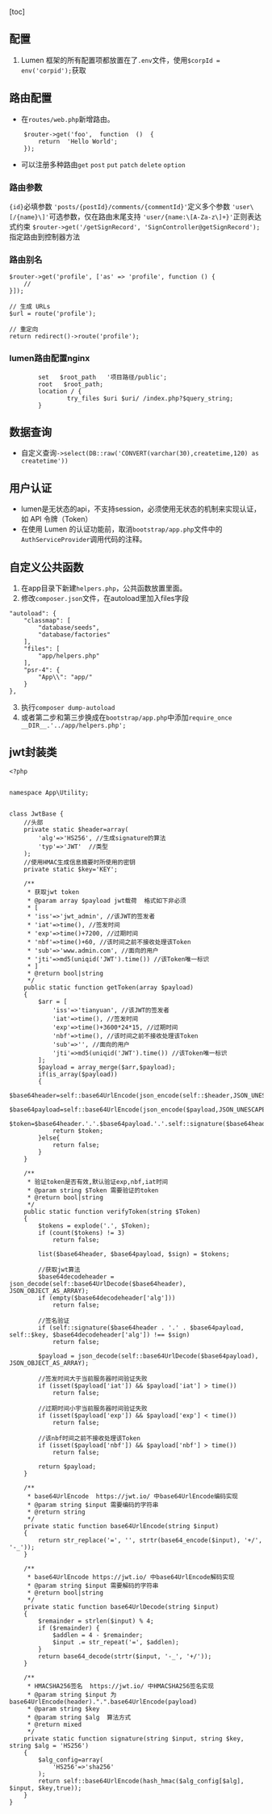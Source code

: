 [toc]
## 配置
1. Lumen 框架的所有配置项都放置在了`.env`文件，使用`$corpId = env('corpid');`获取
## 路由配置
* 在`routes/web.php`新增路由。
```
    $router->get('foo',  function  ()  {  
        return  'Hello World';  
    });
```
* 可以注册多种路由`get` `post` `put` `patch` `delete` `option`
### 路由参数
`{id}`必填参数
`'posts/{postId}/comments/{commentId}'`定义多个参数
`'user\[/{name}\]'`可选参数，仅在路由末尾支持
`'user/{name:\[A-Za-z\]+}'`正则表达式约束
`$router->get('/getSignRecord', 'SignController@getSignRecord');`指定路由到控制器方法
### 路由别名
```
$router->get('profile', ['as' => 'profile', function () {
    //
}]);
```
```
// 生成 URLs
$url = route('profile');

// 重定向
return redirect()->route('profile');
```
### lumen路由配置nginx
```
        set   $root_path   '项目路径/public';
        root   $root_path;
        location / {
                try_files $uri $uri/ /index.php?$query_string;
        }
```
## 数据查询
* 自定义查询`->select(DB::raw('CONVERT(varchar(30),createtime,120) as createtime'))`
## 用户认证
* lumen是无状态的api，不支持session，必须使用无状态的机制来实现认证，如 API 令牌（Token）
* 在使用 Lumen 的认证功能前，取消`bootstrap/app.php`文件中的`AuthServiceProvider`调用代码的注释。
## 自定义公共函数
1. 在app目录下新建`helpers.php`，公共函数放置里面。
2. 修改`composer.json`文件，在autoload里加入files字段
```
"autoload": {
    "classmap": [
        "database/seeds",
        "database/factories"
    ],
    "files": [
        "app/helpers.php"
    ],
    "psr-4": {
        "App\\": "app/"
    }
},
```
3. 执行`composer dump-autoload`
4. 或者第二步和第三步换成在`bootstrap/app.php`中添加`require_once __DIR__.'../app/helpers.php';`
## jwt封装类
~~~
<?php


namespace App\Utility;


class JwtBase {
    //头部
    private static $header=array(
        'alg'=>'HS256', //生成signature的算法
        'typ'=>'JWT'  //类型
    );
    //使用HMAC生成信息摘要时所使用的密钥
    private static $key='KEY';

    /**
     * 获取jwt token
     * @param array $payload jwt载荷  格式如下非必须
     * [
     * 'iss'=>'jwt_admin', //该JWT的签发者
     * 'iat'=>time(), //签发时间
     * 'exp'=>time()+7200, //过期时间
     * 'nbf'=>time()+60, //该时间之前不接收处理该Token
     * 'sub'=>'www.admin.com', //面向的用户
     * 'jti'=>md5(uniqid('JWT').time()) //该Token唯一标识
     * ]
     * @return bool|string
     */
    public static function getToken(array $payload)
    {
        $arr = [
            'iss'=>'tianyuan', //该JWT的签发者
            'iat'=>time(), //签发时间
            'exp'=>time()+3600*24*15, //过期时间
            'nbf'=>time(), //该时间之前不接收处理该Token
            'sub'=>'', //面向的用户
            'jti'=>md5(uniqid('JWT').time()) //该Token唯一标识
        ];
        $payload = array_merge($arr,$payload);
        if(is_array($payload))
        {
            $base64header=self::base64UrlEncode(json_encode(self::$header,JSON_UNESCAPED_UNICODE));
            $base64payload=self::base64UrlEncode(json_encode($payload,JSON_UNESCAPED_UNICODE));
            $token=$base64header.'.'.$base64payload.'.'.self::signature($base64header.'.'.$base64payload,self::$key,self::$header['alg']);
            return $token;
        }else{
            return false;
        }
    }

    /**
     * 验证token是否有效,默认验证exp,nbf,iat时间
     * @param string $Token 需要验证的token
     * @return bool|string
     */
    public static function verifyToken(string $Token)
    {
        $tokens = explode('.', $Token);
        if (count($tokens) != 3)
            return false;

        list($base64header, $base64payload, $sign) = $tokens;

        //获取jwt算法
        $base64decodeheader = json_decode(self::base64UrlDecode($base64header), JSON_OBJECT_AS_ARRAY);
        if (empty($base64decodeheader['alg']))
            return false;

        //签名验证
        if (self::signature($base64header . '.' . $base64payload, self::$key, $base64decodeheader['alg']) !== $sign)
            return false;

        $payload = json_decode(self::base64UrlDecode($base64payload), JSON_OBJECT_AS_ARRAY);

        //签发时间大于当前服务器时间验证失败
        if (isset($payload['iat']) && $payload['iat'] > time())
            return false;

        //过期时间小宇当前服务器时间验证失败
        if (isset($payload['exp']) && $payload['exp'] < time())
            return false;

        //该nbf时间之前不接收处理该Token
        if (isset($payload['nbf']) && $payload['nbf'] > time())
            return false;

        return $payload;
    }

    /**
     * base64UrlEncode  https://jwt.io/ 中base64UrlEncode编码实现
     * @param string $input 需要编码的字符串
     * @return string
     */
    private static function base64UrlEncode(string $input)
    {
        return str_replace('=', '', strtr(base64_encode($input), '+/', '-_'));
    }

    /**
     * base64UrlEncode https://jwt.io/ 中base64UrlEncode解码实现
     * @param string $input 需要解码的字符串
     * @return bool|string
     */
    private static function base64UrlDecode(string $input)
    {
        $remainder = strlen($input) % 4;
        if ($remainder) {
            $addlen = 4 - $remainder;
            $input .= str_repeat('=', $addlen);
        }
        return base64_decode(strtr($input, '-_', '+/'));
    }

    /**
     * HMACSHA256签名  https://jwt.io/ 中HMACSHA256签名实现
     * @param string $input 为base64UrlEncode(header).".".base64UrlEncode(payload)
     * @param string $key
     * @param string $alg  算法方式
     * @return mixed
     */
    private static function signature(string $input, string $key, string $alg = 'HS256')
    {
        $alg_config=array(
            'HS256'=>'sha256'
        );
        return self::base64UrlEncode(hash_hmac($alg_config[$alg], $input, $key,true));
    }
}

~~~